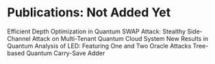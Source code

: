 Publications: Not Added Yet
======
Efficient Depth Optimization in Quantum
SWAP Attack: Stealthy Side-Channel Attack on Multi-Tenant Quantum Cloud System
New Results in Quantum Analysis of LED: Featuring One and Two Oracle Attacks
Tree-based Quantum Carry-Save Adder
